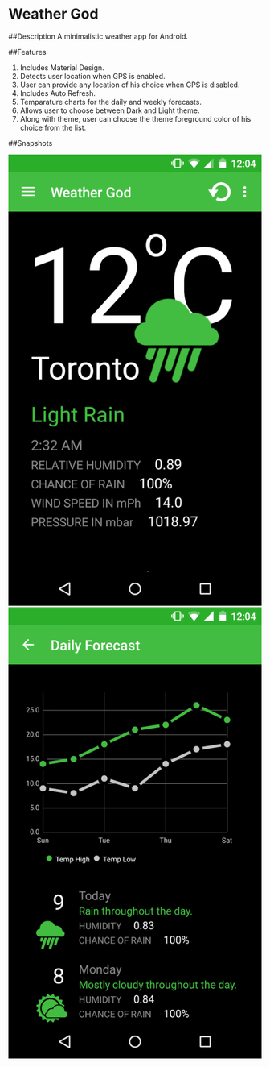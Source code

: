 # Weather God

##Description
A minimalistic weather app for Android.

##Features
1. Includes Material Design.
2. Detects user location when GPS is enabled.
3. User can provide any location of his choice when GPS is disabled.
4. Includes Auto Refresh.
5. Temparature charts for the daily and weekly forecasts.
6. Allows user to choose between Dark and Light theme.
7. Along with theme, user can choose the theme foreground color of his choice from the list.

##Snapshots

 ![alt tag](https://raw.githubusercontent.com/DeekshithShetty/Weather-God/master/Snapshots/snapshot-5.png)			![alt tag](https://raw.githubusercontent.com/DeekshithShetty/Weather-God/master/Snapshots/snapshot-6.png)
